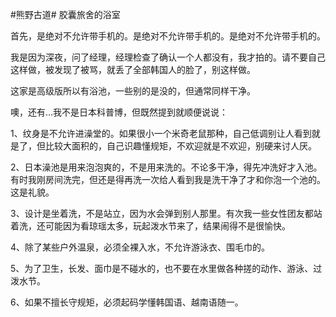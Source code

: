 #熊野古道# 胶囊旅舍的浴室

首先，是绝对不允许带手机的。是绝对不允许带手机的。是绝对不允许带手机的。

我是因为深夜，问了经理，经理检查了确认一个人都没有，我才拍的。请不要自己这样做，被发现了被骂，就丢了全部韩国人的脸了，别这样做。

这家是高级版所以有浴池，一些别的是没的，但通常同样干净。

噢，还有…我不是日本科普博，但既然提到就顺便说说：

1、纹身是不允许进澡堂的。如果很小一个米奇老鼠那种，自己低调别让人看到就是了，但比较大面积的，自己识趣懂规矩，不欢迎就是不欢迎，别硬来讨人厌。

2、日本澡池是用来泡泡爽的，不是用来洗的。不论多干净，得先冲洗好才入池。有时我刚房间洗完，但还是得再洗一次给人看到我是洗干净了才和你泡一个池的。这是礼貌。

3、设计是坐着洗，不是站立，因为水会弹到别人那里。有次我一些女性团友都站着洗，还可能因为看琼瑶太多，玩起泼水节来了，结果闹得不是很愉快。

4、除了某些户外温泉，必须全裸入水，不允许游泳衣、围毛巾的。

5、为了卫生，长发、面巾是不碰水的，也不要在水里做各种搓的动作、游泳、过泼水节。

6、如果不擅长守规矩，必须起码学懂韩国语、越南语随一。
